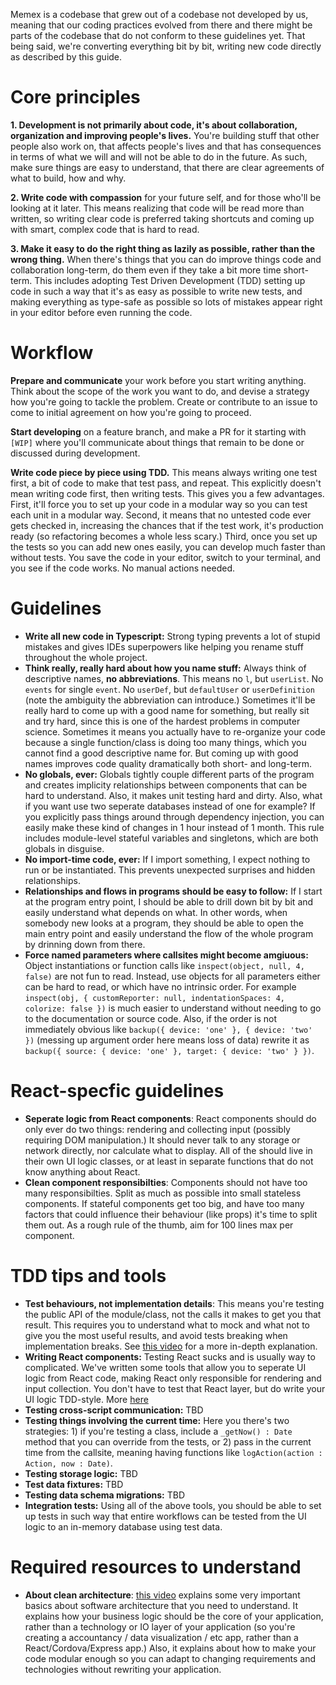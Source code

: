 Memex is a codebase that grew out of a codebase not developed by us, meaning that our coding practices evolved from there and there might be parts of the codebase that do not conform to these guidelines yet. That being said, we're converting everything bit by bit, writing new code directly as described by this guide.

# Core principles

**1. Development is not primarily about code, it's about collaboration, organization and improving people's lives.** You're building stuff that other people also work on, that affects people's lives and that has consequences in terms of what we will and will not be able to do in the future. As such, make sure things are easy to understand, that there are clear agreements of what to build, how and why.

**2. Write code with compassion** for your future self, and for those who'll be looking at it later. This means realizing that code will be read more than written, so writing clear code is preferred taking shortcuts and coming up with smart, complex code that is hard to read.

**3. Make it easy to do the right thing as lazily as possible, rather than the wrong thing.** When there's things that you can do improve things code and collaboration long-term, do them even if they take a bit more time short-term. This includes adopting Test Driven Development (TDD) setting up code in such a way that it's as easy as possible to write new tests, and making everything as type-safe as possible so lots of mistakes appear right in your editor before even running the code.

# Workflow

**Prepare and communicate** your work before you start writing anything. Think about the scope of the work you want to do, and devise a strategy how you're going to tackle the problem. Create or contribute to an issue to come to initial agreement on how you're going to proceed.

**Start developing** on a feature branch, and make a PR for it starting with `[WIP]` where you'll communicate about things that remain to be done or discussed during development.

**Write code piece by piece using TDD.** This means always writing one test first, a bit of code to make that test pass, and repeat. This explicitly doesn't mean writing code first, then writing tests. This gives you a few advantages. First, it'll force you to set up your code in a modular way so you can test each unit in a modular way. Second, it means that no untested code ever gets checked in, increasing the chances that if the test work, it's production ready (so refactoring becomes a whole less scary.) Third, once you set up the tests so you can add new ones easily, you can develop much faster than without tests. You save the code in your editor, switch to your terminal, and you see if the code works. No manual actions needed.

# Guidelines

-   **Write all new code in Typescript:** Strong typing prevents a lot of stupid mistakes and gives IDEs superpowers like helping you rename stuff throughout the whole project.
-   **Think really, really hard about how you name stuff:** Always think of descriptive names, **no abbreviations**. This means no `l`, but `userList`. No `events` for single `event`. No `userDef`, but `defaultUser` or `userDefinition` (note the ambiguity the abbreviation can introduce.) Sometimes it'll be really hard to come up with a good name for something, but really sit and try hard, since this is one of the hardest problems in computer science. Sometimes it means you actually have to re-organize your code because a single function/class is doing too many things, which you cannot find a good descriptive name for. But coming up with good names improves code quality dramatically both short- and long-term.
-   **No globals, ever:** Globals tightly couple different parts of the program and creates implicity relationships between components that can be hard to understand. Also, it makes unit testing hard and dirty. Also, what if you want use two seperate databases instead of one for example? If you explicitly pass things around through dependency injection, you can easily make these kind of changes in 1 hour instead of 1 month. This rule includes module-level stateful variables and singletons, which are both globals in disguise.
-   **No import-time code, ever:** If I import something, I expect nothing to run or be instantiated. This prevents unexpected surprises and hidden relationships.
-   **Relationships and flows in programs should be easy to follow:** If I start at the program entry point, I should be able to drill down bit by bit and easily understand what depends on what. In other words, when somebody new looks at a program, they should be able to open the main entry point and easily understand the flow of the whole program by drinning down from there.
-   **Force named parameters where callsites might become amgiuous:** Object instantiations or function calls like `inspect(object, null, 4, false)` are not fun to read. Instead, use objects for all parameters either can be hard to read, or which have no intrinsic order. For example `inspect(obj, { customReporter: null, indentationSpaces: 4, colorize: false })` is much easier to understand without needing to go to the documentation or source code. Also, if the order is not immediately obvious like `backup({ device: 'one' }, { device: 'two' })` (messing up argument order here means loss of data) rewrite it as `backup({ source: { device: 'one' }, target: { device: 'two' } })`.

# React-specfic guidelines

-   **Seperate logic from React components**: React components should do only ever do two things: rendering and collecting input (possibly requiring DOM manipulation.) It should never talk to any storage or network directly, nor calculate what to display. All of the should live in their own UI logic classes, or at least in separate functions that do not know anything about React.
-   **Clean component responsibilties**: Components should not have too many responsibilties. Split as much as possible into small stateless components. If stateful components get too big, and have too many factors that could influence their behaviour (like props) it's time to split them out. As a rough rule of the thumb, aim for 100 lines max per component.

# TDD tips and tools

-   **Test behaviours, not implementation details**: This means you're testing the public API of the module/class, not the calls it makes to get you that result. This requires you to understand what to mock and what not to give you the most useful results, and avoid tests breaking when implementation breaks. See [this video](https://www.youtube.com/watch?v=EZ05e7EMOLM) for a more in-depth explanation.
-   **Writing React components:** Testing React sucks and is usually way to complicated. We've written some tools that allow you to seperate UI logic from React code, making React only responsible for rendering and input collection. You don't have to test that React layer, but do write your UI logic TDD-style. More [here](./Writing-React-Components.md)
-   **Testing cross-script communication:** TBD
-   **Testing things involving the current time:** Here you there's two strategies: 1) if you're testing a class, include a `_getNow() : Date` method that you can override from the tests, or 2) pass in the current time from the callsite, meaning having functions like `logAction(action : Action, now : Date)`.
-   **Testing storage logic:** TBD
-   **Test data fixtures:** TBD
-   **Testing data schema migrations:** TBD
-   **Integration tests:** Using all of the above tools, you should be able to set up tests in such way that entire workflows can be tested from the UI logic to an in-memory database using test data.

# Required resources to understand

-   **About clean architecture**: [this video](https://youtu.be/o_TH-Y78tt4?t=644) explains some very important basics about software architecture that you need to understand. It explains how your business logic should be the core of your application, rather than a technology or IO layer of your application (so you're creating a accountancy / data visualization / etc app, rather than a React/Cordova/Express app.) Also, it explains about how to make your code modular enough so you can adapt to changing requirements and technologies without rewriting your application.
